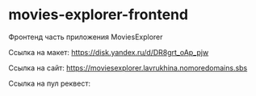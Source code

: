 # movies-explorer-frontend
Фронтенд часть приложения MoviesExplorer

Ссылка на макет:
https://disk.yandex.ru/d/DR8grt_oAp_pjw

Ссылка на сайт:
https://moviesexplorer.lavrukhina.nomoredomains.sbs

Ссылка на пул реквест:
